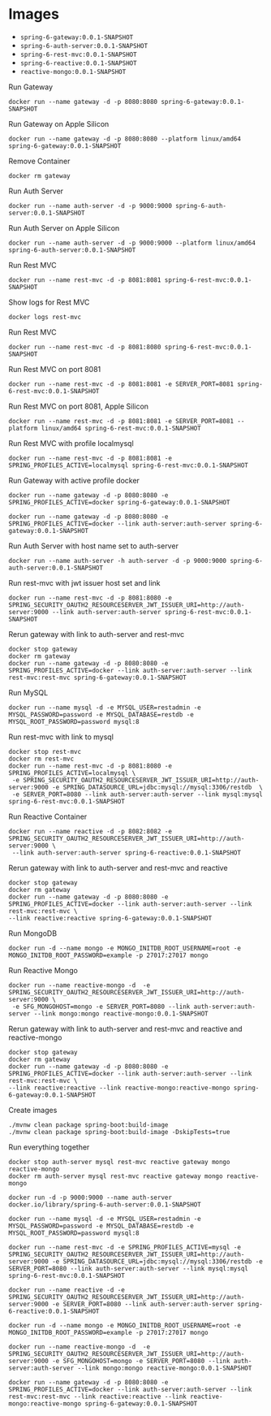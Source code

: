 # Images
* `spring-6-gateway:0.0.1-SNAPSHOT`
* `spring-6-auth-server:0.0.1-SNAPSHOT`
* `spring-6-rest-mvc:0.0.1-SNAPSHOT`
* `spring-6-reactive:0.0.1-SNAPSHOT`
* `reactive-mongo:0.0.1-SNAPSHOT`

Run Gateway
```shell
docker run --name gateway -d -p 8080:8080 spring-6-gateway:0.0.1-SNAPSHOT
```

Run Gateway on Apple Silicon
```shell
docker run --name gateway -d -p 8080:8080 --platform linux/amd64 spring-6-gateway:0.0.1-SNAPSHOT
```

Remove Container
```shell
docker rm gateway
```

Run Auth Server
```shell
docker run --name auth-server -d -p 9000:9000 spring-6-auth-server:0.0.1-SNAPSHOT
```

Run Auth Server on Apple Silicon
```shell
docker run --name auth-server -d -p 9000:9000 --platform linux/amd64 spring-6-auth-server:0.0.1-SNAPSHOT
```

Run Rest MVC
```shell
docker run --name rest-mvc -d -p 8081:8081 spring-6-rest-mvc:0.0.1-SNAPSHOT
```

Show logs for Rest MVC
```shell
docker logs rest-mvc
```

Run Rest MVC
```shell
docker run --name rest-mvc -d -p 8081:8080 spring-6-rest-mvc:0.0.1-SNAPSHOT
```

Run Rest MVC on port 8081
```shell
docker run --name rest-mvc -d -p 8081:8081 -e SERVER_PORT=8081 spring-6-rest-mvc:0.0.1-SNAPSHOT
```

Run Rest MVC on port 8081, Apple Silicon
```shell
docker run --name rest-mvc -d -p 8081:8081 -e SERVER_PORT=8081 --platform linux/amd64 spring-6-rest-mvc:0.0.1-SNAPSHOT
```

Run Rest MVC with profile localmysql
```shell
docker run --name rest-mvc -d -p 8081:8081 -e SPRING_PROFILES_ACTIVE=localmysql spring-6-rest-mvc:0.0.1-SNAPSHOT
```

Run Gateway with active profile docker
```shell
docker run --name gateway -d -p 8080:8080 -e SPRING_PROFILES_ACTIVE=docker spring-6-gateway:0.0.1-SNAPSHOT

docker run --name gateway -d -p 8080:8080 -e SPRING_PROFILES_ACTIVE=docker --link auth-server:auth-server spring-6-gateway:0.0.1-SNAPSHOT
```

Run Auth Server with host name set to auth-server
```shell
docker run --name auth-server -h auth-server -d -p 9000:9000 spring-6-auth-server:0.0.1-SNAPSHOT
```

Run rest-mvc with jwt issuer host set and link
```shell
docker run --name rest-mvc -d -p 8081:8080 -e SPRING_SECURITY_OAUTH2_RESOURCESERVER_JWT_ISSUER_URI=http://auth-server:9000 --link auth-server:auth-server spring-6-rest-mvc:0.0.1-SNAPSHOT
```

Rerun gateway with link to auth-server and rest-mvc
```shell
docker stop gateway 
docker rm gateway
docker run --name gateway -d -p 8080:8080 -e SPRING_PROFILES_ACTIVE=docker --link auth-server:auth-server --link rest-mvc:rest-mvc spring-6-gateway:0.0.1-SNAPSHOT
```

Run MySQL
```shell
docker run --name mysql -d -e MYSQL_USER=restadmin -e MYSQL_PASSWORD=password -e MYSQL_DATABASE=restdb -e MYSQL_ROOT_PASSWORD=password mysql:8
```

Run rest-mvc with link to mysql
```shell
docker stop rest-mvc
docker rm rest-mvc
docker run --name rest-mvc -d -p 8081:8080 -e SPRING_PROFILES_ACTIVE=localmysql \
 -e SPRING_SECURITY_OAUTH2_RESOURCESERVER_JWT_ISSUER_URI=http://auth-server:9000 -e SPRING_DATASOURCE_URL=jdbc:mysql://mysql:3306/restdb  \
 -e SERVER_PORT=8080 --link auth-server:auth-server --link mysql:mysql spring-6-rest-mvc:0.0.1-SNAPSHOT
```

Run Reactive Container
```shell    
docker run --name reactive -d -p 8082:8082 -e SPRING_SECURITY_OAUTH2_RESOURCESERVER_JWT_ISSUER_URI=http://auth-server:9000 \
 --link auth-server:auth-server spring-6-reactive:0.0.1-SNAPSHOT
```

Rerun gateway with link to auth-server and rest-mvc and reactive
```shell
docker stop gateway 
docker rm gateway
docker run --name gateway -d -p 8080:8080 -e SPRING_PROFILES_ACTIVE=docker --link auth-server:auth-server --link rest-mvc:rest-mvc \
--link reactive:reactive spring-6-gateway:0.0.1-SNAPSHOT
```

Run MongoDB
```shell
docker run -d --name mongo -e MONGO_INITDB_ROOT_USERNAME=root -e MONGO_INITDB_ROOT_PASSWORD=example -p 27017:27017 mongo 
```

Run Reactive Mongo
```shell
docker run --name reactive-mongo -d  -e SPRING_SECURITY_OAUTH2_RESOURCESERVER_JWT_ISSUER_URI=http://auth-server:9000 \
 -e SFG_MONGOHOST=mongo -e SERVER_PORT=8080 --link auth-server:auth-server --link mongo:mongo reactive-mongo:0.0.1-SNAPSHOT
```
Rerun gateway with link to auth-server and rest-mvc and reactive and reactive-mongo
```shell
docker stop gateway 
docker rm gateway
docker run --name gateway -d -p 8080:8080 -e SPRING_PROFILES_ACTIVE=docker --link auth-server:auth-server --link rest-mvc:rest-mvc \
--link reactive:reactive --link reactive-mongo:reactive-mongo spring-6-gateway:0.0.1-SNAPSHOT
```
Create images
```shell
./mvnw clean package spring-boot:build-image
./mvnw clean package spring-boot:build-image -DskipTests=true
```

Run everything together
```shell
docker stop auth-server mysql rest-mvc reactive gateway mongo reactive-mongo
docker rm auth-server mysql rest-mvc reactive gateway mongo reactive-mongo

docker run -d -p 9000:9000 --name auth-server docker.io/library/spring-6-auth-server:0.0.1-SNAPSHOT

docker run --name mysql -d -e MYSQL_USER=restadmin -e MYSQL_PASSWORD=password -e MYSQL_DATABASE=restdb -e MYSQL_ROOT_PASSWORD=password mysql:8

docker run --name rest-mvc -d -e SPRING_PROFILES_ACTIVE=mysql -e SPRING_SECURITY_OAUTH2_RESOURCESERVER_JWT_ISSUER_URI=http://auth-server:9000 -e SPRING_DATASOURCE_URL=jdbc:mysql://mysql:3306/restdb -e SERVER_PORT=8080 --link auth-server:auth-server --link mysql:mysql spring-6-rest-mvc:0.0.1-SNAPSHOT

docker run --name reactive -d -e SPRING_SECURITY_OAUTH2_RESOURCESERVER_JWT_ISSUER_URI=http://auth-server:9000 -e SERVER_PORT=8080 --link auth-server:auth-server spring-6-reactive:0.0.1-SNAPSHOT

docker run -d --name mongo -e MONGO_INITDB_ROOT_USERNAME=root -e MONGO_INITDB_ROOT_PASSWORD=example -p 27017:27017 mongo 

docker run --name reactive-mongo -d  -e SPRING_SECURITY_OAUTH2_RESOURCESERVER_JWT_ISSUER_URI=http://auth-server:9000 -e SFG_MONGOHOST=mongo -e SERVER_PORT=8080 --link auth-server:auth-server --link mongo:mongo reactive-mongo:0.0.1-SNAPSHOT

docker run --name gateway -d -p 8080:8080 -e SPRING_PROFILES_ACTIVE=docker --link auth-server:auth-server --link rest-mvc:rest-mvc --link reactive:reactive --link reactive-mongo:reactive-mongo spring-6-gateway:0.0.1-SNAPSHOT
```









